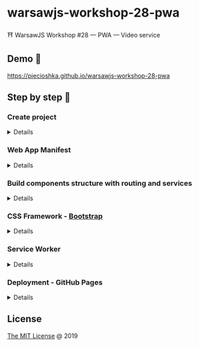 # warsawjs-workshop-28-pwa

⛩️ WarsawJS Workshop #28 — PWA — Video service

## Demo 🎉

https://piecioshka.github.io/warsawjs-workshop-28-pwa

## Step by step 👣

### Create project

<details>

* Create directory: `warsawjs-workshop-28-pwa`

    ```bash
    mkdir warsawjs-workshop-28-pwa
    ```

* Enter to new directory

    ```bash
    cd warsawjs-workshop-28-pwa
    ```

* Generate an app

    ```bash
    ng new pwa --directory . --minimal --routing --style css
    ```

* Run Audit: Chrome -> DevTools -> Audits -> Perform an audits

</details>

### Web App Manifest

<details>

* Create file `src/assets/manifest.json`
* In file `angular.json` add below record in `projects/pwa/architect/build/options/assets`

    ```json
    "src/manifest.json",
    ```

    WARNING: Restart server (`ng serve`) after change configuration file

* Add content to `manifest.json` using template:

    ```json
    {
        "short_name": "",
        "name": "",
        "theme_color": "",
        "background_color": "",
        "icons": [],
        "display": "",
        "start_url": ""
    }
    ```
* Use <https://pwabuilder.com/imageGenerator> to build icons

</details>

### Build components structure with routing and services

<details>

* Create files:
    + `src/app/app.components.html`
    + `src/app/app.components.css`
* In `src/app/app.components.ts` change in decorator metadata:
    + `template` -> `templateUrl`
    + `styles` -> `stylesUrl`
* Put paths into above props.
* Generate components:

    ```bash
    ng generate component page-home
    ng generate component page-movie-profile
    ng generate component movie-list
    ng generate component movie-list-item
    ng generate component movie-profile
    ```

* Create `src/app/components/` and put all components there
* Create `src/app/components/app/` and put all files with prefix `app.component`
* Build routing in `src/app/app-routing.module.ts`
    + '' = PageHomeComponent
    + 'movies/:id' = PageMovieProfileComponent

* Add link into main header which should redirect to home page
* Create file `src/assets/movies.json`
* Generate interfaces:

    ```bash
    ng generate interface movie
    ng generate interface movies
    ```

* Create directory to group interfaces in one place
* Rename interfaces:
    + `movie.ts` -> `movie.interface.ts`
    + `movies.ts` -> `movies.interface.ts`
* Create a component structure as below:

    ![](docs/scheme.png)

* Generate services:

    ```bash
    ng generate service movies
    ```

* Create (in service) methods:
    + `getMovies`
    + `getMovieById`

* Inject service `HttpClient` to make HTTP request to `/assets/movies.json` file

    ![](docs/architecture.png)

</details>

### CSS Framework - [Bootstrap](https://getbootstrap.com/)

<details>

* Install `bootstrap` from npm by command

    ```bash
    npm i bootstrap
    ```

* Add new record in `angular.json` -> `projects/pwa/architect/build/options/styles`

    ```text
    "node_modules/bootstrap/dist/css/bootstrap.css"
    ```

    WARNING: Restart server (`ng serve`) after change configuration file

* Use widgets:
    + `card` in `MovieListItemComponent`
    + `media object` in `MovieProfileComponent`

</details>

### Service Worker

<details>

* Create file `src/service-worker.js`
* Install `@angular/service-worker` from npm
* Open `src/app/app.module.ts` and:
    + Import module `ServiceWorkerModule`
    + Add module `ServiceWorkerModule` to `imports` list and use static method
        `register` to put path to file with definition of `ServiceWorker`

* Add new record in `angular.json` -> `projects/pwa/architect/build/options/assets`

    ```text
    "src/service-worker.js",
    ```

    WARNING: Restart server (`ng serve`) after change configuration file

</details>

### Deployment - GitHub Pages

<details>

* Install deps:

    npm i -D cross-env gh-pages

* Create a npm run-scripts task "deploy"

    "deploy": "cross-env NODE_DEBUG=gh-pages gh-pages -d dist/pwa"

* Run a command

    npm run deploy

</details>

## License

[The MIT License](http://piecioshka.mit-license.org) @ 2019
